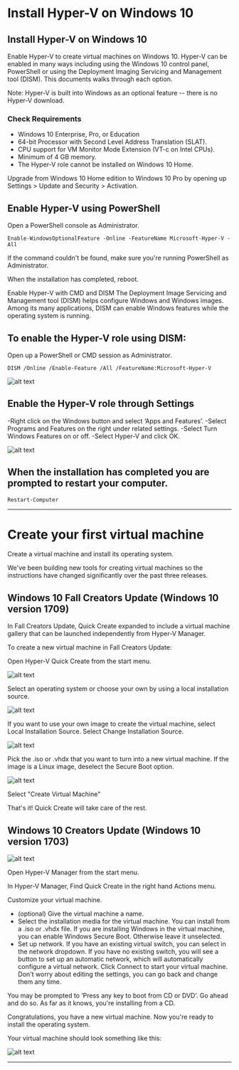 # Install Hyper-V on Windows 10

## Install Hyper-V on Windows 10

Enable Hyper-V to create virtual machines on Windows 10.
Hyper-V can be enabled in many ways including using the Windows 10 control panel, PowerShell or using the Deployment Imaging Servicing and Management tool (DISM). This documents walks through each option.

Note: Hyper-V is built into Windows as an optional feature -- there is no Hyper-V download.

### Check Requirements
- Windows 10 Enterprise, Pro, or Education
- 64-bit Processor with Second Level Address Translation (SLAT).
- CPU support for VM Monitor Mode Extension (VT-c on Intel CPUs).
- Minimum of 4 GB memory.
- The Hyper-V role cannot be installed on Windows 10 Home.

Upgrade from Windows 10 Home edition to Windows 10 Pro by opening up Settings > Update and Security > Activation.

## Enable Hyper-V using PowerShell
Open a PowerShell console as Administrator.

```
Enable-WindowsOptionalFeature -Online -FeatureName Microsoft-Hyper-V -All
```
If the command couldn't be found, make sure you're running PowerShell as Administrator.

When the installation has completed, reboot.

Enable Hyper-V with CMD and DISM
The Deployment Image Servicing and Management tool (DISM) helps configure Windows and Windows images. Among its many applications, DISM can enable Windows features while the operating system is running.

## To enable the Hyper-V role using DISM:

Open up a PowerShell or CMD session as Administrator.

```
DISM /Online /Enable-Feature /All /FeatureName:Microsoft-Hyper-V
```
![alt text](https://docs.microsoft.com/en-us/virtualization/hyper-v-on-windows/quick-start/media/dism_upd.png)

## Enable the Hyper-V role through Settings
-Right click on the Windows button and select ‘Apps and Features’.
-Select Programs and Features on the right under related settings.
-Select Turn Windows Features on or off.
-Select Hyper-V and click OK.

![alt text](https://docs.microsoft.com/en-us/virtualization/hyper-v-on-windows/quick-start/media/enable_role_upd.png)

## When the installation has completed you are prompted to restart your computer.
```
Restart-Computer
```

------------------------------
# Create your first virtual machine

Create a virtual machine and install its operating system.

We've been building new tools for creating virtual machines so the instructions have changed significantly over the past three releases.

## Windows 10 Fall Creators Update (Windows 10 version 1709)
In Fall Creators Update, Quick Create expanded to include a virtual machine gallery that can be launched independently from Hyper-V Manager.

To create a new virtual machine in Fall Creators Update:

Open Hyper-V Quick Create from the start menu.

![alt text](https://docs.microsoft.com/en-us/virtualization/hyper-v-on-windows/quick-start/media/quick-create-start-menu.png)

Select an operating system or choose your own by using a local installation source.


![alt text](https://docs.microsoft.com/en-us/virtualization/hyper-v-on-windows/quick-start/media/vmgallery.png)

If you want to use your own image to create the virtual machine, select Local Installation Source.
Select Change Installation Source.

![alt text](https://docs.microsoft.com/en-us/virtualization/hyper-v-on-windows/quick-start/media/change-source.png)

Pick the .iso or .vhdx that you want to turn into a new virtual machine.
If the image is a Linux image, deselect the Secure Boot option.

![alt text](https://docs.microsoft.com/en-us/virtualization/hyper-v-on-windows/quick-start/media/toggle-secure-boot.png)

Select "Create Virtual Machine"

That's it! Quick Create will take care of the rest.

## Windows 10 Creators Update (Windows 10 version 1703)


![alt text](https://docs.microsoft.com/en-us/virtualization/hyper-v-on-windows/quick-start/media/quickcreatesteps_inked.jpg)

Open Hyper-V Manager from the start menu.

In Hyper-V Manager, Find Quick Create in the right hand Actions menu.

Customize your virtual machine.

- (optional) Give the virtual machine a name.
- Select the installation media for the virtual machine. You can install from a .iso or .vhdx file. If you are installing Windows in the virtual machine, you can enable Windows Secure Boot. Otherwise leave it unselected.
- Set up network. If you have an existing virtual switch, you can select in the network dropdown. If you have no existing switch, you will see a button to set up an automatic network, which will automatically configure a virtual network.
Click Connect to start your virtual machine. Don't worry about editing the settings, you can go back and change them any time.

You may be prompted to ‘Press any key to boot from CD or DVD’. Go ahead and do so. As far as it knows, you're installing from a CD.

Congratulations, you have a new virtual machine. Now you're ready to install the operating system.

Your virtual machine should look something like this:

![alt text](https://docs.microsoft.com/en-us/virtualization/hyper-v-on-windows/quick-start/media/osdeploy_upd.png)

----------------------











